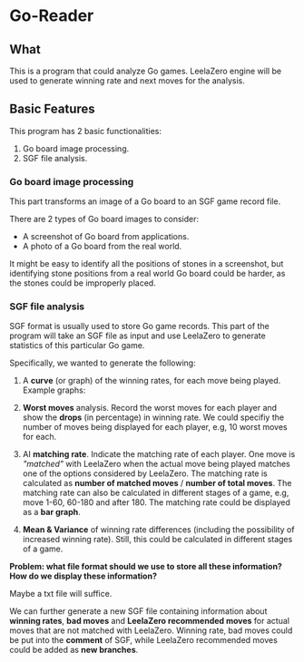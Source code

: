 # **Go-Reader**

## **What**

This is a program that could analyze Go games. LeelaZero engine will be used to generate winning rate and next moves for the analysis.

## **Basic Features**

This program has 2 basic functionalities:

1. Go board image processing.
2. SGF file analysis.

### Go board image processing

This part transforms an image of a Go board to an SGF game record file.

There are 2 types of Go board images to consider:

* A screenshot of Go board from applications.
* A photo of a Go board from the real world.

It might be easy to identify all the positions of stones in a screenshot, but identifying stone positions from a real world Go board could be harder, as the stones could be improperly placed.

### SGF file analysis

SGF format is usually used to store Go game records. This part of the program will take an SGF file as input and use LeelaZero to generate statistics of this particular Go game.

Specifically, we wanted to generate the following:

1. A **curve** (or graph) of the winning rates, for each move being played. 
Example graphs:

2. **Worst moves** analysis. Record the worst moves for each player and show the **drops** (in percentage) in winning rate. We could specifiy the number of moves being displayed for each player, e.g, 10 worst moves for each.

3. AI **matching rate**. Indicate the matching rate of each player. One move is *"matched"* with LeelaZero when the actual move being played matches one of the options considered by LeelaZero. The matching rate is calculated as **number of matched moves** / **number of total moves**. The matching rate can also be calculated in different stages of a game, e.g, move 1-60, 60-180 and after 180. The matching rate could be displayed as a **bar graph**.

4. **Mean & Variance** of winning rate differences (including the possibility of increased winning rate). Still, this could be calculated in different stages of a game.

**Problem: what file format should we use to store all these information? How do we display these information?**

Maybe a txt file will suffice.

We can further generate a new SGF file containing information about **winning rates**, **bad moves** and **LeelaZero recommended moves** for actual moves that are not matched with LeelaZero. Winning rate, bad moves could be put into the **comment** of SGF, while LeelaZero recommended moves could be added as **new branches**.


